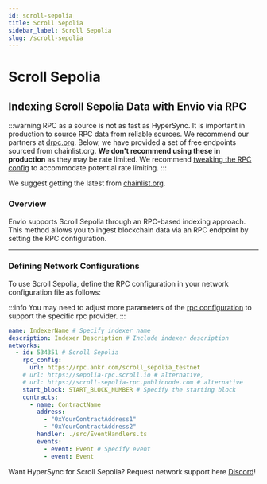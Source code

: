 ```yaml
---
id: scroll-sepolia
title: Scroll Sepolia
sidebar_label: Scroll Sepolia
slug: /scroll-sepolia
---
```


# Scroll Sepolia

## Indexing Scroll Sepolia Data with Envio via RPC

:::warning
RPC as a source is not as fast as HyperSync. It is important in production to source RPC data from reliable sources. We recommend our partners at [drpc.org](https://drpc.org). Below, we have provided a set of free endpoints sourced from chainlist.org. **We don't recommend using these in production** as they may be rate limited. We recommend [tweaking the RPC config](./rpc-sync) to accommodate potential rate limiting.
:::

We suggest getting the latest from [chainlist.org](https://chainlist.org).

### Overview

Envio supports Scroll Sepolia through an RPC-based indexing approach. This method allows you to ingest blockchain data via an RPC endpoint by setting the RPC configuration.

---

### Defining Network Configurations

To use Scroll Sepolia, define the RPC configuration in your network configuration file as follows:

:::info
You may need to adjust more parameters of the [rpc configuration](./rpc-sync) to support the specific rpc provider. 
:::

```yaml
name: IndexerName # Specify indexer name
description: Indexer Description # Include indexer description
networks:
  - id: 534351 # Scroll Sepolia
    rpc_config:
      url: https://rpc.ankr.com/scroll_sepolia_testnet 
    # url: https://sepolia-rpc.scroll.io # alternative,
    # url: https://scroll-sepolia-rpc.publicnode.com # alternative
    start_block: START_BLOCK_NUMBER # Specify the starting block
    contracts:
      - name: ContractName
        address:
          - "0xYourContractAddress1"
          - "0xYourContractAddress2"
        handler: ./src/EventHandlers.ts
        events:
          - event: Event # Specify event
          - event: Event
```

Want HyperSync for Scroll Sepolia? Request network support here [Discord](https://discord.gg/fztEvj79m3)!

